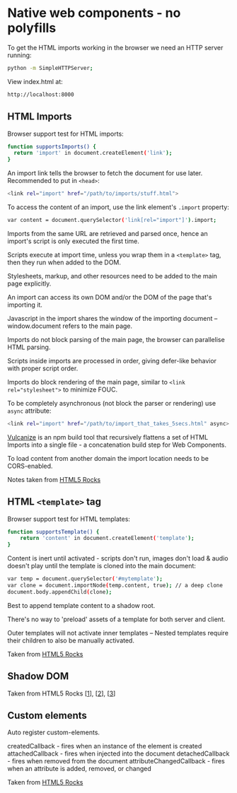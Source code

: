 # Native web components - no polyfills

To get the HTML imports working in the browser we need an HTTP server running:
```sh
python -m SimpleHTTPServer;
```

View index.html at:
```sh
http://localhost:8000
```





## HTML Imports

Browser support test for HTML imports:
```sh
function supportsImports() {
  return 'import' in document.createElement('link');
}
```

An import link tells the browser to fetch the document for use later. Recommended to put in `<head>`:
```sh
<link rel="import" href="/path/to/imports/stuff.html">
```

To access the content of an import, use the link element's `.import` property:
```sh
var content = document.querySelector('link[rel="import"]').import;
```

Imports from the same URL are retrieved and parsed once, hence an import's script is only executed the first time.

Scripts execute at import time, unless you wrap them in a `<template>` tag, then they run when added to the DOM.

Stylesheets, markup, and other resources need to be added to the main page explicitly. 

An import can access its own DOM and/or the DOM of the page that's importing it.

Javascript in the import shares the window of the importing document – window.document refers to the main page.

Imports do not block parsing of the main page, the browser can parallelise HTML parsing.

Scripts inside imports are processed in order, giving defer-like behavior with proper script order.

Imports do block rendering of the main page, similar to `<link rel="stylesheet">` to minimize FOUC.

To be completely asynchronous (not block the parser or rendering) use `async` attribute:
```sh
<link rel="import" href="/path/to/import_that_takes_5secs.html" async>
```

[Vulcanize](https://github.com/Polymer/vulcanize) is an npm build tool that recursively flattens a set of HTML Imports into a single file - a concatenation build step for Web Components.

To load content from another domain the import location needs to be CORS-enabled.

Notes taken from [HTML5 Rocks](http://www.html5rocks.com/en/tutorials/webcomponents/imports/)







## HTML `<template>` tag

Browser support test for HTML templates:
```sh
function supportsTemplate() {
	return 'content' in document.createElement('template');
}
```

Content is inert until activated - scripts don't run, images don't load & audio doesn't play until the template is cloned into the main document:
```sh
var temp = document.querySelector('#mytemplate');
var clone = document.importNode(temp.content, true); // a deep clone
document.body.appendChild(clone);
```

Best to append template content to a shadow root.

There's no way to 'preload' assets of a template for both server and client.

Outer templates will not activate inner templates – Nested templates require their children to also be manually activated.

Taken from [HTML5 Rocks](http://www.html5rocks.com/en/tutorials/webcomponents/template/)







## Shadow DOM



Taken from HTML5 Rocks [[1](http://www.html5rocks.com/en/tutorials/webcomponents/shadowdom/)], [[2](http://www.html5rocks.com/en/tutorials/webcomponents/shadowdom-201/)], [[3](http://www.html5rocks.com/en/tutorials/webcomponents/shadowdom-301/)]




## Custom elements

Auto register custom-elements.


createdCallback - fires when an instance of the element is created
attachedCallback - fires when injected into the document
detachedCallback - fires when removed from the document
attributeChangedCallback - fires when an attribute is added, removed, or changed

Taken from [HTML5 Rocks](http://www.html5rocks.com/en/tutorials/webcomponents/customelements/)